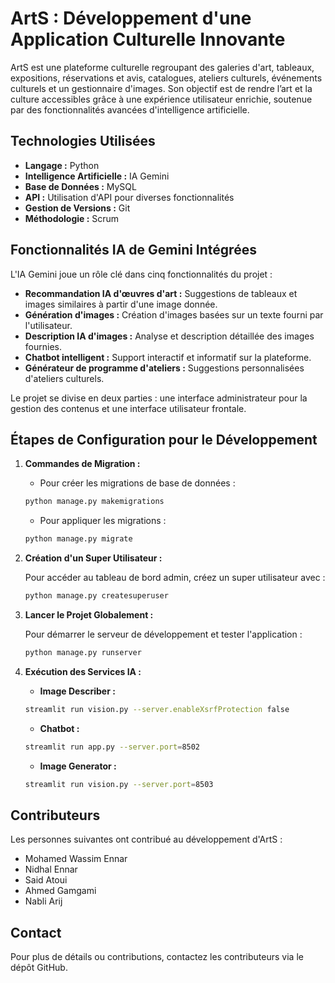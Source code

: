 # ArtS : Développement d'une Application Culturelle Innovante

ArtS est une plateforme culturelle regroupant des galeries d'art, tableaux, expositions, réservations et avis, catalogues, ateliers culturels, événements culturels et un gestionnaire d'images. Son objectif est de rendre l’art et la culture accessibles grâce à une expérience utilisateur enrichie, soutenue par des fonctionnalités avancées d'intelligence artificielle.

## Technologies Utilisées

- **Langage :** Python
- **Intelligence Artificielle :** IA Gemini
- **Base de Données :** MySQL
- **API :** Utilisation d'API pour diverses fonctionnalités
- **Gestion de Versions :** Git
- **Méthodologie :** Scrum

## Fonctionnalités IA de Gemini Intégrées

L'IA Gemini joue un rôle clé dans cinq fonctionnalités du projet :

- **Recommandation IA d'œuvres d'art :** Suggestions de tableaux et images similaires à partir d'une image donnée.
- **Génération d'images :** Création d'images basées sur un texte fourni par l'utilisateur.
- **Description IA d'images :** Analyse et description détaillée des images fournies.
- **Chatbot intelligent :** Support interactif et informatif sur la plateforme.
- **Générateur de programme d'ateliers :** Suggestions personnalisées d'ateliers culturels.

Le projet se divise en deux parties : une interface administrateur pour la gestion des contenus et une interface utilisateur frontale.

## Étapes de Configuration pour le Développement

1. **Commandes de Migration :**

   - Pour créer les migrations de base de données :

    ```bash
    python manage.py makemigrations
    ```

   - Pour appliquer les migrations :

    ```bash
    python manage.py migrate
    ```

2. **Création d'un Super Utilisateur :**

   Pour accéder au tableau de bord admin, créez un super utilisateur avec :

    ```bash
    python manage.py createsuperuser
    ```

3. **Lancer le Projet Globalement :**

   Pour démarrer le serveur de développement et tester l'application :

    ```bash
    python manage.py runserver
    ```

4. **Exécution des Services IA :**

   - **Image Describer :**
    ```bash
    streamlit run vision.py --server.enableXsrfProtection false
    ```
   - **Chatbot :**
    ```bash
    streamlit run app.py --server.port=8502
    ```
   - **Image Generator :**
    ```bash
    streamlit run vision.py --server.port=8503
    ```

## Contributeurs

Les personnes suivantes ont contribué au développement d'ArtS :

- Mohamed Wassim Ennar
- Nidhal Ennar
- Said Atoui
- Ahmed Gamgami
- Nabli Arij

## Contact

Pour plus de détails ou contributions, contactez les contributeurs via le dépôt GitHub.
